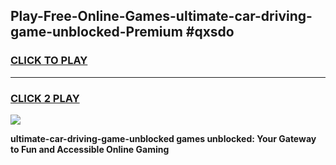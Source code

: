 
## Play-Free-Online-Games-ultimate-car-driving-game-unblocked-Premium #qxsdo
<h3>
<a href="https://premium.freeplayer.one?title=ultimate-car-driving-game-unblocked&ref=8M">CLICK TO PLAY</a></h3>
<hr>

<h3>
<a href="https://premium.freeplayer.one?title=ultimate-car-driving-game-unblocked&ref=8M">CLICK 2 PLAY</a>
  
</h3>

<a href="https://premium.freeplayer.one?title=ultimate-car-driving-game-unblocked&ref=8M"><img src="https://clearcache.store/games.png"></a>


**ultimate-car-driving-game-unblocked games unblocked: Your Gateway to Fun and Accessible Online Gaming**
